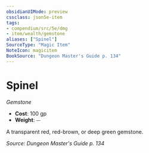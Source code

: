 ```yaml
---
obsidianUIMode: preview
cssclass: json5e-item
tags:
- compendium/src/5e/dmg
- item/wealth/gemstone
aliases: ["Spinel"]
SourceType: "Magic Item"
NoteIcon: magicitem
BookSource: "Dungeon Master's Guide p. 134"
---
```

# Spinel
*Gemstone*  

- **Cost**: 100 gp
- **Weight**: ⏤

A transparent red, red-brown, or deep green gemstone.

*Source: Dungeon Master's Guide p. 134*
